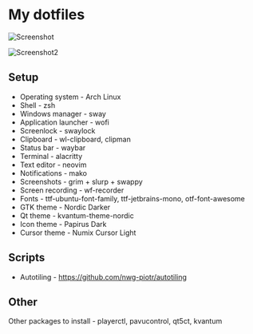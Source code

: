 # My dotfiles

![Screenshot](https://github.com/MIAH7/dotfiles/blob/main/Pictures/Screenshots/screenshot.png)

![Screenshot2](https://github.com/MIAH7/dotfiles/blob/main/Pictures/Screenshots/screenshot-2.png) 

## Setup

* Operating system - Arch Linux
* Shell - zsh
* Windows manager - sway
* Application launcher - wofi
* Screenlock - swaylock
* Clipboard - wl-clipboard, clipman
* Status bar - waybar
* Terminal - alacritty
* Text editor - neovim
* Notifications - mako
* Screenshots - grim + slurp + swappy
* Screen recording - wf-recorder
* Fonts - ttf-ubuntu-font-family, ttf-jetbrains-mono, otf-font-awesome
* GTK theme - Nordic Darker
* Qt theme - kvantum-theme-nordic
* Icon theme - Papirus Dark
* Cursor theme - Numix Cursor Light

## Scripts

* Autotiling - https://github.com/nwg-piotr/autotiling

## Other

Other packages to install - playerctl, pavucontrol, qt5ct, kvantum
